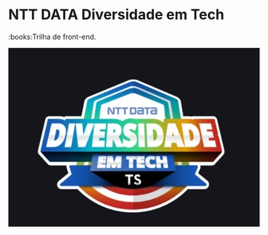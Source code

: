 # NTT DATA Diversidade em Tech
 <p>:books:Trilha de front-end.</p> 


![preview][def]

[def]: image/readme.png